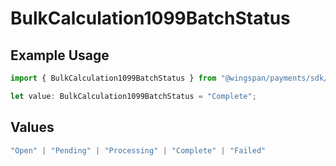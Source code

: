 # BulkCalculation1099BatchStatus

## Example Usage

```typescript
import { BulkCalculation1099BatchStatus } from "@wingspan/payments/sdk/models/shared";

let value: BulkCalculation1099BatchStatus = "Complete";
```

## Values

```typescript
"Open" | "Pending" | "Processing" | "Complete" | "Failed"
```